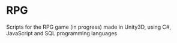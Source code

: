 # RPG
Scripts for the RPG game (in progress) made in Unity3D, using C#, JavaScript and SQL programming languages
